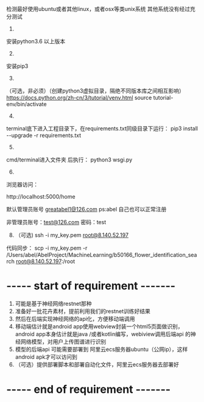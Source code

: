 检测最好使用ubuntu或者其他linux，或者osx等类unix系统
其他系统没有经过充分测试

1.
安装python3.6 以上版本

2. 
安装pip3 

3.
（可选，非必须）（创建python3虚拟目录，隔绝不同版本库之间相互影响）
https://docs.python.org/zh-cn/3/tutorial/venv.html
source tutorial-env/bin/activate


4.
terminal底下进入工程目录下，在requirements.txt同级目录下运行：
pip3 install --upgrade -r requirements.txt


5.

cmd/terminal进入文件夹 后执行：
python3 wsgi.py

6.
浏览器访问：

http://localhost:5000/home

默认管理员账号 greatabel1@126.com ps:abel
自己也可以正常注册


非管理员账号：test@126.com
密码：test

<!-- 7.
如果想自己训练以图搜图分类：(在安装有库的环境或者虚拟环境)
python3 i1offine_train.py

-->

8. （可选)
ssh -i my_key.pem root@8.140.52.197

代码同步：
scp -i my_key.pem -r /Users/abel/AbelProject/MachineLearning/b50166_flower_identification_search root@8.140.52.197:/root




# ----- start of requirement -------

1. 可能是基于神经网络restnet那种
2. 准备好一批花卉素材，提前利用我们的restnet训练好结果
3. 然后在后端实现神经网络的api化，方便移动端调用
4. 移动端估计就是android app使用webview封装一个html5页面做识别，android app本身估计就是java /或者kotlin编写，webiview调用后端api 的神经网络模型，对用户上传图谱进行识别
5.  模型的后端api 可能需要部署到 阿里云ecs服务器ubuntu（公网ip），这样android apk才可以访问到
6.  （可选）提供部署脚本和部署自动化文件，阿里云ecs服务器去部署好

# ----- end   of requirement -------





